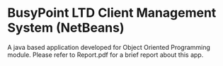 # BusyPoint LTD Client Management System (NetBeans)

A java based application developed for Object Oriented Programming module.
Please refer to Report.pdf for a brief report about this app.

